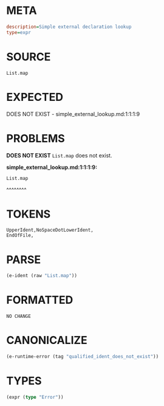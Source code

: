 # META
~~~ini
description=Simple external declaration lookup
type=expr
~~~
# SOURCE
~~~roc
List.map
~~~
# EXPECTED
DOES NOT EXIST - simple_external_lookup.md:1:1:1:9
# PROBLEMS
**DOES NOT EXIST**
`List.map` does not exist.

**simple_external_lookup.md:1:1:1:9:**
```roc
List.map
```
^^^^^^^^


# TOKENS
~~~zig
UpperIdent,NoSpaceDotLowerIdent,
EndOfFile,
~~~
# PARSE
~~~clojure
(e-ident (raw "List.map"))
~~~
# FORMATTED
~~~roc
NO CHANGE
~~~
# CANONICALIZE
~~~clojure
(e-runtime-error (tag "qualified_ident_does_not_exist"))
~~~
# TYPES
~~~clojure
(expr (type "Error"))
~~~
